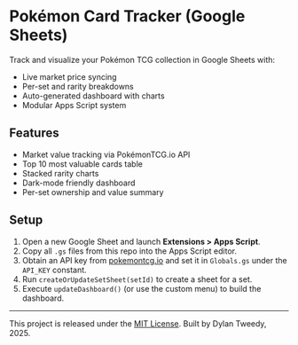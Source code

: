 
# Pokémon Card Tracker (Google Sheets)

Track and visualize your Pokémon TCG collection in Google Sheets with:
- Live market price syncing
- Per-set and rarity breakdowns
- Auto-generated dashboard with charts
- Modular Apps Script system

## Features
- Market value tracking via PokémonTCG.io API
- Top 10 most valuable cards table
- Stacked rarity charts
- Dark-mode friendly dashboard
- Per-set ownership and value summary

## Setup
1. Open a new Google Sheet and launch **Extensions > Apps Script**.
2. Copy all `.gs` files from this repo into the Apps Script editor.
3. Obtain an API key from [pokemontcg.io](https://pokemontcg.io/) and set it in `Globals.gs` under the `API_KEY` constant.
4. Run `createOrUpdateSetSheet(setId)` to create a sheet for a set.
5. Execute `updateDashboard()` (or use the custom menu) to build the dashboard.

---

This project is released under the [MIT License](LICENSE).
Built by Dylan Tweedy, 2025.
